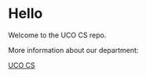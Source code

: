 # Hello

Welcome to the UCO CS repo.

More information about our department:

[UCO CS](https://www.uco.edu/cms/academics/computer-science/)
